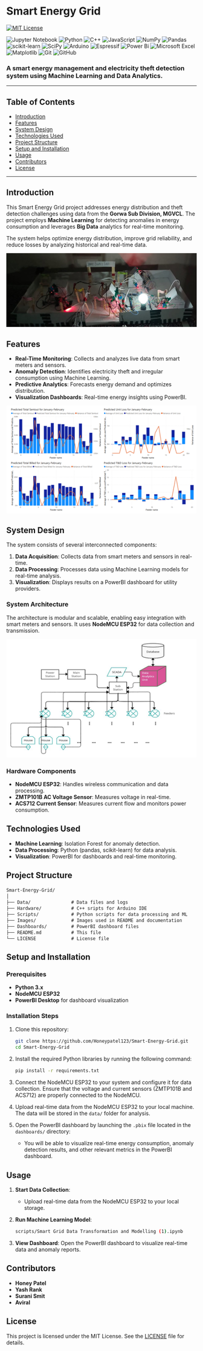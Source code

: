 
# Smart Energy Grid

[![MIT License](https://img.shields.io/badge/license-MIT-green)](LICENSE) 

![Jupyter Notebook](https://img.shields.io/badge/jupyter-%23FA0F00.svg?style=for-the-badge&logo=jupyter&logoColor=white) ![Python](https://img.shields.io/badge/python-3670A0?style=for-the-badge&logo=python&logoColor=ffdd54) ![C++](https://img.shields.io/badge/c++-%2300599C.svg?style=for-the-badge&logo=c%2B%2B&logoColor=white) ![JavaScript](https://img.shields.io/badge/javascript-%23323330.svg?style=for-the-badge&logo=javascript&logoColor=%23F7DF1E) ![NumPy](https://img.shields.io/badge/numpy-%23013243.svg?style=for-the-badge&logo=numpy&logoColor=white) ![Pandas](https://img.shields.io/badge/pandas-%23150458.svg?style=for-the-badge&logo=pandas&logoColor=white) ![scikit-learn](https://img.shields.io/badge/scikit--learn-%23F7931E.svg?style=for-the-badge&logo=scikit-learn&logoColor=white) ![SciPy](https://img.shields.io/badge/SciPy-%230C55A5.svg?style=for-the-badge&logo=scipy&logoColor=%white) ![Arduino](https://img.shields.io/badge/-Arduino-00979D?style=for-the-badge&logo=Arduino&logoColor=white) ![Espressif](https://img.shields.io/badge/espressif-E7352C.svg?style=for-the-badge&logo=espressif&logoColor=white) ![Power Bi](https://img.shields.io/badge/power_bi-F2C811?style=for-the-badge&logo=powerbi&logoColor=black) ![Microsoft Excel](https://img.shields.io/badge/Microsoft_Excel-217346?style=for-the-badge&logo=microsoft-excel&logoColor=white) ![Matplotlib](https://img.shields.io/badge/Matplotlib-%23ffffff.svg?style=for-the-badge&logo=Matplotlib&logoColor=black) ![Git](https://img.shields.io/badge/git-%23F05033.svg?style=for-the-badge&logo=git&logoColor=white) ![GitHub](https://img.shields.io/badge/github-%23121011.svg?style=for-the-badge&logo=github&logoColor=white)

### A smart energy management and electricity theft detection system using Machine Learning and Data Analytics.

---

## Table of Contents

- [Introduction](#introduction)
- [Features](#features)
- [System Design](#system-design)
- [Technologies Used](#technologies-used)
- [Project Structure](#project-structure)
- [Setup and Installation](#setup-and-installation)
- [Usage](#usage)
- [Contributors](#contributors)
- [License](#license)

---

## Introduction

This Smart Energy Grid project addresses energy distribution and theft detection challenges using data from the **Gorwa Sub Division, MGVCL**. The project employs **Machine Learning** for detecting anomalies in energy consumption and leverages **Big Data** analytics for real-time monitoring.

The system helps optimize energy distribution, improve grid reliability, and reduce losses by analyzing historical and real-time data.

![Smart Meter Setup](https://github.com/Honeypatel123/Smart-Energy-Grid/blob/main/images/smart_meter_setup.jpg)

## Features

- **Real-Time Monitoring**: Collects and analyzes live data from smart meters and sensors.
- **Anomaly Detection**: Identifies electricity theft and irregular consumption using Machine Learning.
- **Predictive Analytics**: Forecasts energy demand and optimizes distribution.
- **Visualization Dashboards**: Real-time energy insights using PowerBI.

![PowerBI Dashboard](https://github.com/Honeypatel123/Smart-Energy-Grid/blob/main/images/Dashboard.png)

## System Design

The system consists of several interconnected components:

1. **Data Acquisition**: Collects data from smart meters and sensors in real-time.
2. **Data Processing**: Processes data using Machine Learning models for real-time analysis.
3. **Visualization**: Displays results on a PowerBI dashboard for utility providers.

### System Architecture

The architecture is modular and scalable, enabling easy integration with smart meters and sensors. It uses **NodeMCU ESP32** for data collection and transmission.

![System Architecture](https://github.com/Honeypatel123/Smart-Energy-Grid/blob/main/images/system_architecture.jpg)

### Hardware Components

- **NodeMCU ESP32**: Handles wireless communication and data processing.
- **ZMTP101B AC Voltage Sensor**: Measures voltage in real-time.
- **ACS712 Current Sensor**: Measures current flow and monitors power consumption.

## Technologies Used

- **Machine Learning**: Isolation Forest for anomaly detection.
- **Data Processing**: Python (pandas, scikit-learn) for data analysis.
- **Visualization**: PowerBI for dashboards and real-time monitoring.

## Project Structure

```plaintext
Smart-Energy-Grid/
│
├── Data/               # Data files and logs
├── Hardware/           # C++ sripts for Arduino IDE
├── Scripts/            # Python scripts for data processing and ML
├── Images/             # Images used in README and documentation
├── Dashboards/         # PowerBI dashboard files
├── README.md           # This file
└── LICENSE             # License file
```

## Setup and Installation

### Prerequisites

- **Python 3.x**
- **NodeMCU ESP32**
- **PowerBI Desktop** for dashboard visualization

### Installation Steps

1. Clone this repository:
   ```bash
   git clone https://github.com/Honeypatel123/Smart-Energy-Grid.git
   cd Smart-Energy-Grid
   ```

2. Install the required Python libraries by running the following command:
   ```bash
   pip install -r requirements.txt
   ```

3. Connect the NodeMCU ESP32 to your system and configure it for data collection. Ensure that the voltage and current sensors (ZMTP101B and ACS712) are properly connected to the NodeMCU.

4. Upload real-time data from the NodeMCU ESP32 to your local machine. The data will be stored in the `data/` folder for analysis.

5. Open the PowerBI dashboard by launching the `.pbix` file located in the `dashboards/` directory:
   - You will be able to visualize real-time energy consumption, anomaly detection results, and other relevant metrics in the PowerBI dashboard.

## Usage

1. **Start Data Collection**:
   - Upload real-time data from the NodeMCU ESP32 to your local storage.

2. **Run Machine Learning Model**:
   ```bash
   scripts/Smart Grid Data Transformation and Modelling (1).ipynb
   ```

3. **View Dashboard**:
   Open the PowerBI dashboard to visualize real-time data and anomaly reports.

## Contributors

- **Honey Patel**
- **Yash Rank**
- **Surani Smit**
- **Aviral**

## License

This project is licensed under the MIT License. See the [LICENSE](LICENSE) file for details.
